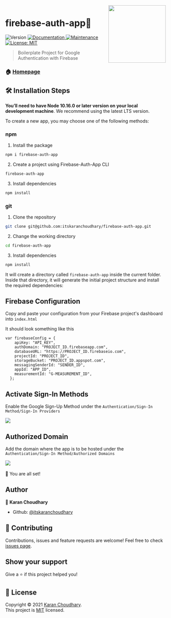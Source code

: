 <img align="right" width="180" src="https://img.icons8.com/color/452/firebase.png" />
<h1>firebase-auth-app🚀</h1>
<p>
  <img alt="Version" src="https://img.shields.io/badge/version-1.0.0-blue.svg?cacheSeconds=2592000" />
  <a href="https://github.com/itskaranchoudhary/firebase-auth-app#readme" target="_blank">
  <img alt="Documentation" src="https://img.shields.io/badge/documentation-yes-brightgreen.svg" />
  </a>
<!--   <a href="https://GitHub.com/itskaranchoudhary/firebase-auth-app/issues/">
  <img alt="issues "src="https://img.shields.io/github/issues/itskaranchoudhary/firebase-auth-app">
  </a> -->
  <a href="https://github.com/itskaranchoudhary/firebase-auth-app/graphs/commit-activity" target="_blank">
    <img alt="Maintenance" src="https://img.shields.io/badge/Maintained%3F-yes-green.svg" />
  </a>
  <a href="https://github.com/itskaranchoudhary/firebase-auth-app/blob/master/LICENSE">
    <img alt="License: MIT" src="https://img.shields.io/badge/license-MIT-yellow.svg" target="_blank" />
  </a>
</p>

> Boilerplate Project for Google Authentication with Firebase

### 🏠 [Homepage](https://github.com/itskaranchoudhary/firebase-auth-app#readme)
## 🛠️ Installation Steps

**You’ll need to have Node 10.16.0 or later version on your local development machine**. We recommend using the latest LTS version.

To create a new app, you may choose one of the following methods:

### npm
1. Install the package

```sh
npm i firebase-auth-app
```
2. Create a project using Firebase-Auth-App CLI

```sh
firebase-auth-app
```
3. Install dependencies

```sh
npm install
```

### git
1. Clone the repository

```bash
git clone git@github.com:itskaranchoudhary/firebase-auth-app.git
```

2. Change the working directory

```bash
cd firebase-auth-app
```

3. Install dependencies

```bash
npm install
```

It will create a directory called `firebase-auth-app` inside the current folder.<br>
Inside that directory, it will generate the initial project structure and install the required dependencies:

## Firebase Configuration
Copy and paste your configuration from your Firebase project's dashboard into `index.html`

It should look something like this
```
var firebaseConfig = {
    apiKey: "API_KEY",
    authDomain: "PROJECT_ID.firebaseapp.com",
    databaseURL: "https://PROJECT_ID.firebaseio.com",
    projectId: "PROJECT_ID",
    storageBucket: "PROJECT_ID.appspot.com",
    messagingSenderId: "SENDER_ID",
    appId: "APP_ID",
    measurementId: "G-MEASUREMENT_ID",
  };
  ```
## Activate Sign-In Methods

Enable the Google Sign-Up Method under the `Authentication/Sign-In Method/Sign-In Providers`

<img src="https://firebasestorage.googleapis.com/v0/b/url-creator-2ee08.appspot.com/o/Screenshot%20(128).png?alt=media&token=c004aaad-3a8f-4f17-b725-fb86a58b6787">

## Authorized Domain
Add the domain where the app is to be hosted under the `Authentication/Sign-In Method/Authorized Domains`

<img src="https://firebasestorage.googleapis.com/v0/b/url-creator-2ee08.appspot.com/o/Screenshot%20(129).png?alt=media&token=31bb0f30-8955-47a4-9299-367a70cbd351"><br><br>
🌟 You are all set!

## Author

👤 **Karan Choudhary**

* Github: [@itskaranchoudhary](https://github.com/itskaranchoudhary)

## 🤝 Contributing

Contributions, issues and feature requests are welcome! Feel free to check [issues page](https://github.com/itskaranchoudhary/firebase-auth-app/issues).

## Show your support

Give a ⭐️ if this project helped you!
<!-- 
Many Thanks to all the `Stargazers`!<br/>
[![Stargazers repo roster for @xKaran/firebase-auth-template](https://reporoster.com/stars/itskaranchoudhary/firebase-auth-app)](https://github.com/itskaranchoudhary/firebase-auth-app/stargazers)
 -->
## 📝 License

Copyright © 2021 [Karan Choudhary](https://github.com/itskaranchoudhary).<br />
This project is [MIT](https://github.com/itskaranchoudhary/firebase-auth-app/blob/master/LICENSE) licensed.
